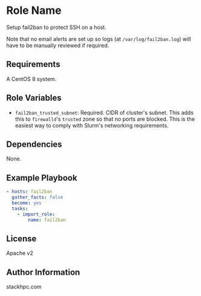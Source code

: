 Role Name
=========

Setup fail2ban to protect SSH on a host.

Note that no email alerts are set up so logs (at `/var/log/fail2ban.log`) will have to be manually reviewed if required.

Requirements
------------

A CentOS 8 system.

Role Variables
--------------

- `fail2ban_trusted_subnet`: Required. CIDR of cluster's subnet. This adds this to `firewalld`'s `trusted` zone so that no ports are blocked. This is the easiest way to comply with Slurm's networking requirements.

Dependencies
------------

None.

Example Playbook
----------------

```yaml
- hosts: fail2ban
  gather_facts: false
  become: yes
  tasks:
    - import_role:
        name: fail2ban
```

License
-------

Apache v2

Author Information
------------------

stackhpc.com
